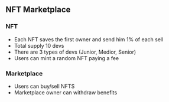 ## NFT Marketplace

### NFT
 - Each NFT saves the first owner and send him 1% of each sell
 - Total supply 10 devs
 - There are 3 types of devs (Junior, Medior, Senior)
 - Users can mint a random NFT paying a fee

### Marketplace
 - Users can buy/sell NFTS
 - Marketplace owner can withdraw benefits